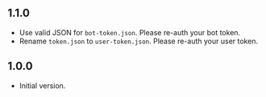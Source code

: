 ## 1.1.0

- Use valid JSON for `bot-token.json`. Please re-auth your bot token.
- Rename `token.json` to `user-token.json`. Please re-auth your user token.

## 1.0.0

- Initial version.

